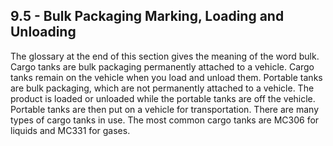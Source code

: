## 9.5 - Bulk Packaging Marking, Loading and Unloading
The glossary at the end of this section gives the meaning of the word bulk. Cargo tanks are bulk packaging permanently attached to a vehicle. Cargo tanks remain on the vehicle when you load and unload them. Portable tanks are bulk packaging, which are not permanently attached to a vehicle. The product is loaded or unloaded while the portable tanks are off the vehicle. Portable tanks are then put on a vehicle for transportation. There are many types of cargo tanks in use. The most common cargo tanks are MC306 for liquids and MC331 for gases.